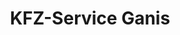 ---
title: "KFZ-Service Ganis"
url: /koenigsberg-in-bayern/kfz-service-ganis/
shop: Autowerkstatt
---